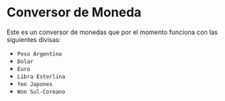 # Conversor de Moneda

Este es un conversor de monedas que por el momento funciona con las siguientes divisas:

- `Peso Argentino`
- `Dolar`
- `Euro`
- `Libra Esterlina`
- `Yen Japones`
- `Won Sul-Coreano` 
